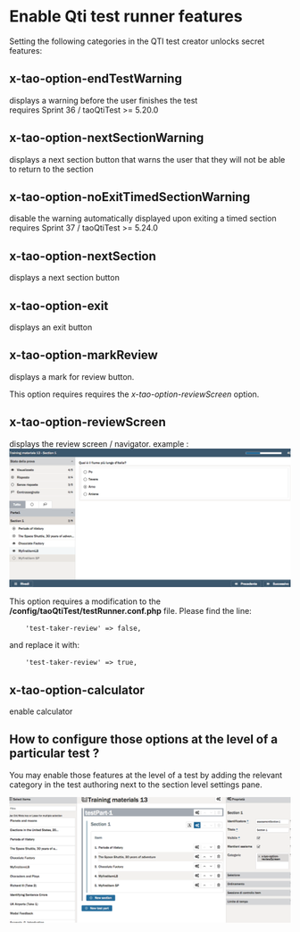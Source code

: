 <!--
parent:
    title: Wiki
author:
    - 'Christophe Noel'
created_at: '2016-04-27 11:52:02'
updated_at: '2016-10-11 10:36:23'
tags:
    - Wiki
-->

Enable Qti test runner features
===============================

Setting the following categories in the QTI test creator unlocks secret features:

x-tao-option-endTestWarning
---------------------------

displays a warning before the user finishes the test\
requires Sprint 36 / taoQtiTest \>= 5.20.0

x-tao-option-nextSectionWarning
-------------------------------

displays a next section button that warns the user that they will not be able to return to the section

x-tao-option-noExitTimedSectionWarning
--------------------------------------

disable the warning automatically displayed upon exiting a timed section\
requires Sprint 37 / taoQtiTest \>= 5.24.0

x-tao-option-nextSection
------------------------

displays a next section button

x-tao-option-exit
-----------------

displays an exit button

x-tao-option-markReview
-----------------------

displays a mark for review button.

This option requires requires the *x-tao-option-reviewScreen* option.

x-tao-option-reviewScreen
-------------------------

displays the review screen / navigator. example :\
![](../resources/NavigationExample.png)

This option requires a modification to the **/config/taoQtiTest/testRunner.conf.php** file. Please find the line:

        'test-taker-review' => false,

and replace it with:

        'test-taker-review' => true,

x-tao-option-calculator
-----------------------

enable calculator

How to configure those options at the level of a particular test ?
------------------------------------------------------------------

You may enable those features at the level of a test by adding the relevant category in the test authoring next to the section level settings pane.

![](../resources/EditingCustomFeaturesusingcategories.png )

